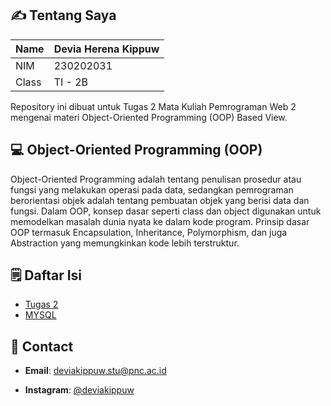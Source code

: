 ## ✍️ Tentang Saya

| Name  | Devia Herena Kippuw |
|-------|---------------------|
| NIM   | 230202031           |
| Class | TI - 2B             |

Repository ini dibuat untuk Tugas 2 Mata Kuliah Pemrograman Web 2 mengenai materi Object-Oriented Programming (OOP) Based View.

## 💻 Object-Oriented Programming (OOP)
Object-Oriented Programming adalah tentang penulisan prosedur atau fungsi yang melakukan operasi pada data, sedangkan pemrograman berorientasi objek adalah tentang pembuatan objek yang berisi data dan fungsi. Dalam OOP, konsep dasar seperti class dan object digunakan untuk memodelkan masalah dunia nyata ke dalam kode program. Prinsip dasar OOP termasuk Encapsulation, Inheritance, Polymorphism, dan juga Abstraction yang memungkinkan kode lebih terstruktur.

## 🗒️ Daftar Isi
- [Tugas 2](https://github.com/callherdevia1/PWEB-II-TUGAS/tree/main/PWEB2-TUGAS)
- [MYSQL](https://github.com/callherdevia1/PWEB-II-TUGAS/tree/main/MYSQL-OOP)

## 📧 Contact
* **Email**: [deviakippuw.stu@pnc.ac.id](mailto:deviakippuw.stu@pnc.ac.id)

* **Instagram**: [@deviakippuw](https://instagram.com/deviakippuw)

